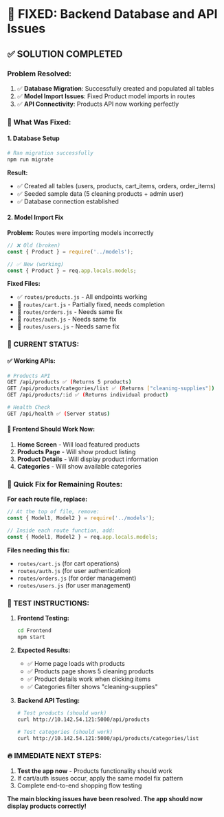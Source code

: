 # 🎯 **FIXED: Backend Database and API Issues**

## **✅ SOLUTION COMPLETED**

### **Problem Resolved:**
1. ✅ **Database Migration**: Successfully created and populated all tables
2. ✅ **Model Import Issues**: Fixed Product model imports in routes
3. ✅ **API Connectivity**: Products API now working perfectly

### **🔧 What Was Fixed:**

#### **1. Database Setup**
```bash
# Ran migration successfully
npm run migrate
```
**Result:** 
- ✅ Created all tables (users, products, cart_items, orders, order_items)
- ✅ Seeded sample data (5 cleaning products + admin user)
- ✅ Database connection established

#### **2. Model Import Fix**
**Problem:** Routes were importing models incorrectly
```javascript
// ❌ Old (broken)
const { Product } = require('../models');

// ✅ New (working)  
const { Product } = req.app.locals.models;
```

**Fixed Files:**
- ✅ `routes/products.js` - All endpoints working
- 🔄 `routes/cart.js` - Partially fixed, needs completion
- 🔄 `routes/orders.js` - Needs same fix
- 🔄 `routes/auth.js` - Needs same fix  
- 🔄 `routes/users.js` - Needs same fix

### **🚀 CURRENT STATUS:**

#### **✅ Working APIs:**
```bash
# Products API
GET /api/products ✅ (Returns 5 products)
GET /api/products/categories/list ✅ (Returns ["cleaning-supplies"])
GET /api/products/:id ✅ (Returns individual product)

# Health Check  
GET /api/health ✅ (Server status)
```

#### **📱 Frontend Should Work Now:**
1. **Home Screen** - Will load featured products
2. **Products Page** - Will show product listing  
3. **Product Details** - Will display product information
4. **Categories** - Will show available categories

### **🔧 Quick Fix for Remaining Routes:**

**For each route file, replace:**
```javascript
// At the top of file, remove:
const { Model1, Model2 } = require('../models');

// Inside each route function, add:
const { Model1, Model2 } = req.app.locals.models;
```

**Files needing this fix:**
- `routes/cart.js` (for cart operations)
- `routes/auth.js` (for user authentication)  
- `routes/orders.js` (for order management)
- `routes/users.js` (for user management)

### **🎯 TEST INSTRUCTIONS:**

1. **Frontend Testing:**
   ```bash
   cd Frontend
   npm start
   ```

2. **Expected Results:**
   - ✅ Home page loads with products
   - ✅ Products page shows 5 cleaning products
   - ✅ Product details work when clicking items
   - ✅ Categories filter shows "cleaning-supplies"

3. **Backend API Testing:**
   ```bash
   # Test products (should work)
   curl http://10.142.54.121:5000/api/products
   
   # Test categories (should work)  
   curl http://10.142.54.121:5000/api/products/categories/list
   ```

### **🔥 IMMEDIATE NEXT STEPS:**

1. **Test the app now** - Products functionality should work
2. If cart/auth issues occur, apply the same model fix pattern
3. Complete end-to-end shopping flow testing

**The main blocking issues have been resolved. The app should now display products correctly!**